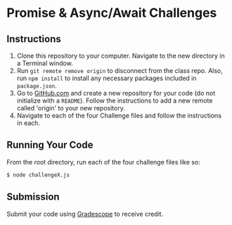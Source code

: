 # Promise & Async/Await Challenges

## Instructions 

1. Clone this repository to your computer. Navigate to the new directory in a Terminal window.
1. Run `git remote remove origin` to disconnect from the class repo. Also, run `npm install` to install any necessary packages included in `package.json`.
1. Go to [GitHub.com](https://github.com) and create a new repository for your code (do not initialize with a `README`). Follow the instructions to add a new remote called 'origin' to your new repository.
1. Navigate to each of the four Challenge files and follow the instructions in each.

## Running Your Code

From the root directory, run each of the four challenge files like so:

```bash
$ node challengeX.js
```

## Submission

Submit your code using [Gradescope](https://gradescope.com) to receive credit.